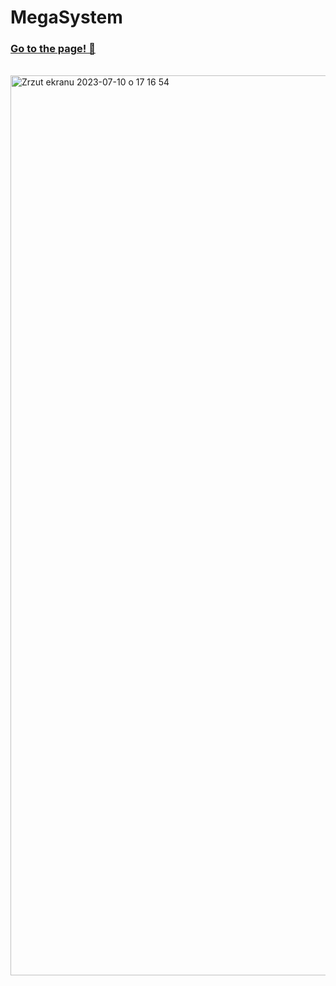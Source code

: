 # MegaSystem
### [Go to the page! 🙂](https://k4mlas.github.io/Mega-System/)
<br>

<img width="1440" alt="Zrzut ekranu 2023-07-10 o 17 16 54" src="https://github.com/k4mlas/Mega-System/assets/112805847/0b239ea4-f9d7-443e-84af-3ece92877d97">
